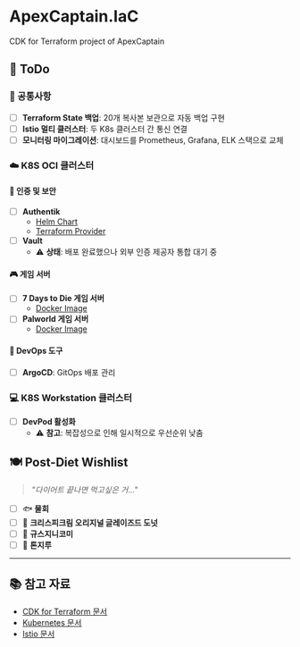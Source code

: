 # ApexCaptain.IaC

CDK for Terraform project of ApexCaptain

## 📝 ToDo

### 🔧 공통사항

- [ ] **Terraform State 백업**: 20개 복사본 보관으로 자동 백업 구현
- [ ] **Istio 멀티 클러스터**: 두 K8s 클러스터 간 통신 연결
- [ ] **모니터링 마이그레이션**: 대시보드를 Prometheus, Grafana, ELK 스택으로 교체

### ☁️ K8S OCI 클러스터

#### 🔐 인증 및 보안

- [ ] **Authentik**
  - [Helm Chart](https://docs.goauthentik.io/docs/install-config/install/kubernetes)
  - [Terraform Provider](https://github.com/goauthentik/terraform-provider-authentik)
- [ ] **Vault**
  - ⚠️ **상태**: 배포 완료했으나 외부 인증 제공자 통합 대기 중

#### 🎮 게임 서버

- [ ] **7 Days to Die 게임 서버**
  - [Docker Image](https://hub.docker.com/r/ich777/csmm-7dtd)
- [ ] **Palworld 게임 서버**
  - [Docker Image](https://hub.docker.com/r/thijsvanloef/palworld-server-docker)

#### 🚀 DevOps 도구

- [ ] **ArgoCD**: GitOps 배포 관리

### 💻 K8S Workstation 클러스터

- [ ] **DevPod 활성화**
  - ⚠️ **참고**: 복잡성으로 인해 일시적으로 우선순위 낮춤

## 🍽️ Post-Diet Wishlist

> _"다이어트 끝나면 먹고싶은 거..."_

- [ ] 🐟 **물회**
- [ ] 🍩 **크리스피크림 오리지널 글레이즈드 도넛**
- [ ] 🍜 **규스지니코미**
- [ ] 🍖 **톤지루**

---

## 📚 참고 자료

- [CDK for Terraform 문서](https://developer.hashicorp.com/terraform/cdktf)
- [Kubernetes 문서](https://kubernetes.io/docs/)
- [Istio 문서](https://istio.io/docs/)
